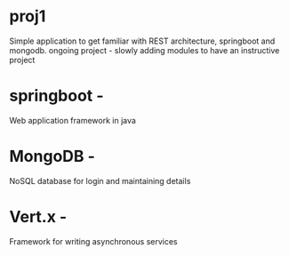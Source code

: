 # proj1
Simple application to get familiar with REST architecture, springboot and mongodb. 
ongoing project - slowly adding modules to have an instructive project

# springboot -
Web application framework in java

# MongoDB - 
NoSQL database for login and maintaining details

# Vert.x - 
Framework for writing asynchronous services
